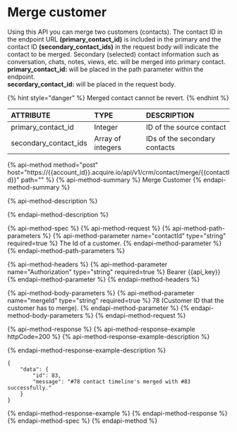 # Merge customer

Using this API you can merge two customers \(contacts\). The contact ID in the endpoint URL **\(primary\_contact\_id\)** is included in the primary and the contact ID **\(secondary\_contact\_ids\)** in the request body will indicate the contact to be merged. Secondary \(selected\) contact information such as conversation, chats, notes, views, etc. will be merged into primary contact.  
**primary\_contact\_id:** will be placed in the path parameter within the endpoint.  
**secordary\_contact\_id:** will be placed in the request body.

{% hint style="danger" %}
Merged contact cannot be revert.
{% endhint %}

| ATTRIBUTE | TYPE | DESCRIPTION |
| :--- | :--- | :--- |
| primary\_contact\_id | Integer | ID of the source contact |
| secondary\_contact\_ids | Array of integers | IDs of the secondary contacts |

{% api-method method="post" host="https://{{account\_id}}.acquire.io/api/v1/crm/contact/merge/{{contactId}}" path="" %}
{% api-method-summary %}
Merge Customer
{% endapi-method-summary %}

{% api-method-description %}

{% endapi-method-description %}

{% api-method-spec %}
{% api-method-request %}
{% api-method-path-parameters %}
{% api-method-parameter name="contactId" type="string" required=true %}
The Id of a customer. 
{% endapi-method-parameter %}
{% endapi-method-path-parameters %}

{% api-method-headers %}
{% api-method-parameter name="Authorization" type="string" required=true %}
Bearer {{api\_key}}
{% endapi-method-parameter %}
{% endapi-method-headers %}

{% api-method-body-parameters %}
{% api-method-parameter name="mergeId" type="string" required=true %}
 78 \(Customer ID that the customer has to merge\).
{% endapi-method-parameter %}
{% endapi-method-body-parameters %}
{% endapi-method-request %}

{% api-method-response %}
{% api-method-response-example httpCode=200 %}
{% api-method-response-example-description %}

{% endapi-method-response-example-description %}

```
{
    "data": {
        "id": 83,
        "message": "#78 contact timeline's merged with #83 successfully."
    }
}
```
{% endapi-method-response-example %}
{% endapi-method-response %}
{% endapi-method-spec %}
{% endapi-method %}

